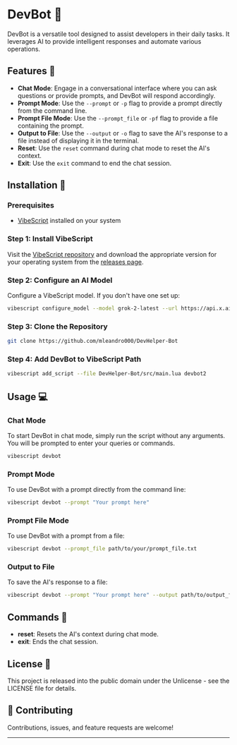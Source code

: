 # DevBot 🤖

DevBot is a versatile tool designed to assist developers in their daily tasks. It leverages AI to provide intelligent responses and automate various operations.

## Features 🚀

- **Chat Mode**: Engage in a conversational interface where you can ask questions or provide prompts, and DevBot will respond accordingly.
- **Prompt Mode**: Use the `--prompt` or `-p` flag to provide a prompt directly from the command line.
- **Prompt File Mode**: Use the `--prompt_file` or `-pf` flag to provide a file containing the prompt.
- **Output to File**: Use the `--output` or `-o` flag to save the AI's response to a file instead of displaying it in the terminal.
- **Reset**: Use the `reset` command during chat mode to reset the AI's context.
- **Exit**: Use the `exit` command to end the chat session.

## Installation 🔧

### Prerequisites

- [VibeScript](https://github.com/OUIsolutions/VibeScript) installed on your system

### Step 1: Install VibeScript

Visit the [VibeScript repository](https://github.com/OUIsolutions/VibeScript) and download the appropriate version for your operating system from the [releases page](https://github.com/OUIsolutions/VibeScript/releases/tag/0.2.0).

### Step 2: Configure an AI Model

Configure a VibeScript model. If you don't have one set up:

```bash
vibescript configure_model --model grok-2-latest --url https://api.x.ai/v1/chat/completions --key "your_api_key"
```

### Step 3: Clone the Repository

```bash
git clone https://github.com/mleandro000/DevHelper-Bot
```

### Step 4: Add DevBot to VibeScript Path

```bash
vibescript add_script --file DevHelper-Bot/src/main.lua devbot2
```


## Usage 💻

### Chat Mode

To start DevBot in chat mode, simply run the script without any arguments. You will be prompted to enter your queries or commands.

```bash
vibescript devbot
```

### Prompt Mode

To use DevBot with a prompt directly from the command line:

```bash
vibescript devbot --prompt "Your prompt here"
```

### Prompt File Mode

To use DevBot with a prompt from a file:

```bash
vibescript devbot --prompt_file path/to/your/prompt_file.txt
```

### Output to File

To save the AI's response to a file:

```bash
vibescript devbot --prompt "Your prompt here" --output path/to/output_file.txt
```

## Commands 📖

- **reset**: Resets the AI's context during chat mode.
- **exit**: Ends the chat session.

## License 📜

This project is released into the public domain under the Unlicense - see the LICENSE file for details.

## 🤝 Contributing

Contributions, issues, and feature requests are welcome!

-----------------
